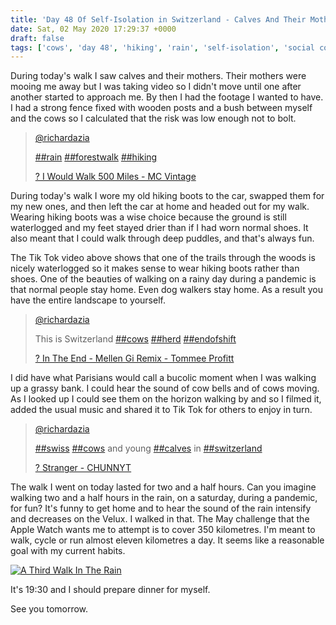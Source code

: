 ```yaml
---
title: 'Day 48 Of Self-Isolation in Switzerland - Calves And Their Mothers'
date: Sat, 02 May 2020 17:29:37 +0000
draft: false
tags: ['cows', 'day 48', 'hiking', 'rain', 'self-isolation', 'social conscience', 'Swiss walks', 'Switzerland']
---
```


During today's walk I saw calves and their mothers. Their mothers were mooing me away but I was taking video so I didn't move until one after another started to approach me. By then I had the footage I wanted to have. I had a strong fence fixed with wooden posts and a bush between myself and the cows so I calculated that the risk was low enough not to bolt.

> [@richardazia](https://www.tiktok.com/@richardazia "@richardazia")
> 
> [##rain](https://www.tiktok.com/tag/rain "rain") [##forestwalk](https://www.tiktok.com/tag/forestwalk "forestwalk") [##hiking](https://www.tiktok.com/tag/hiking "hiking")
> 
> [? I Would Walk 500 Miles - MC Vintage](https://www.tiktok.com/music/I-Would-Walk-500-Miles-6709399655286835202 "? I Would Walk 500 Miles - MC Vintage")

During today's walk I wore my old hiking boots to the car, swapped them for my new ones, and then left the car at home and headed out for my walk. Wearing hiking boots was a wise choice because the ground is still waterlogged and my feet stayed drier than if I had worn normal shoes. It also meant that I could walk through deep puddles, and that's always fun.

The Tik Tok video above shows that one of the trails through the woods is nicely waterlogged so it makes sense to wear hiking boots rather than shoes. One of the beauties of walking on a rainy day during a pandemic is that normal people stay home. Even dog walkers stay home. As a result you have the entire landscape to yourself.

> [@richardazia](https://www.tiktok.com/@richardazia "@richardazia")
> 
> This is Switzerland [##cows](https://www.tiktok.com/tag/cows "cows") [##herd](https://www.tiktok.com/tag/herd "herd") [##endofshift](https://www.tiktok.com/tag/endofshift "endofshift")
> 
> [? In The End - Mellen Gi Remix - Tommee Profitt](https://www.tiktok.com/music/In-The-End-Mellen-Gi-Remix-6611368749150767874 "? In The End - Mellen Gi Remix - Tommee Profitt")

I did have what Parisians would call a bucolic moment when I was walking up a grassy bank. I could hear the sound of cow bells and of cows moving. As I looked up I could see them on the horizon walking by and so I filmed it, added the usual music and shared it to Tik Tok for others to enjoy in turn.

> [@richardazia](https://www.tiktok.com/@richardazia "@richardazia")
> 
> [##swiss](https://www.tiktok.com/tag/swiss "swiss") [##cows](https://www.tiktok.com/tag/cows "cows") and young [##calves](https://www.tiktok.com/tag/calves "calves") in [##switzerland](https://www.tiktok.com/tag/switzerland "switzerland")
> 
> [? Stranger - CHUNNYT](https://www.tiktok.com/music/Stranger-6489394390557281038 "? Stranger - CHUNNYT")

The walk I went on today lasted for two and a half hours. Can you imagine walking two and a half hours in the rain, on a saturday, during a pandemic, for fun? It's funny to get home and to hear the sound of the rain intensify and decreases on the Velux. I walked in that. The May challenge that the Apple Watch wants me to attempt is to cover 350 kilometres. I'm meant to walk, cycle or run almost eleven kilometres a day. It seems like a reasonable goal with my current habits.

[![A Third Walk In The Rain](https://live.staticflickr.com/65535/49846827102_f88abbbb35_c.jpg)](https://www.flickr.com/photos/mainvision/albums/72157714134195887 "A Third Walk In The Rain")  

It's 19:30 and I should prepare dinner for myself.

See you tomorrow.